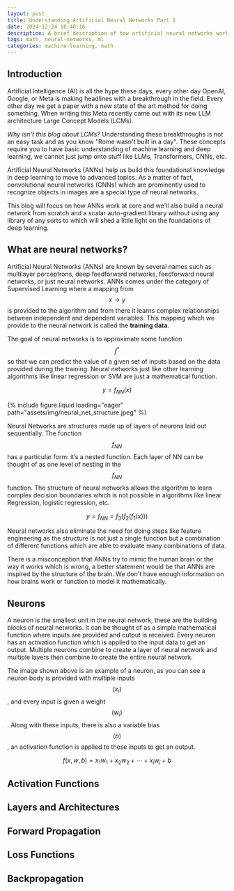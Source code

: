 ```yaml
---
layout: post
title: Understanding Artificial Neural Networks Part 1
date: 2024-12-24 16:40:16
description: A brief description of how artificial neural networks work part 1
tags: math, neural-networks, ml
categories: machine-learning, math
---
```


## Introduction

Artificial Intelligence (AI) is all the hype these days, every other day OpenAI, Google, or Meta is making headlines with a breakthrough in the field. Every other day we get a paper with a new state of the art method for doing something. When writing this Meta recently came out with its new LLM architecture Large Concept Models (LCMs). 

*Why isn't this blog about LCMs?* Understanding these breakthroughs is not an easy task and as you know "Rome wasn't built in a day". These concepts require you to have basic understanding of machine learning and deep learning, we cannot just jump onto stuff like LLMs, Transformers, CNNs, etc.

Artificial Neural Networks (ANNs) help us build this foundational knowledge in deep learning to move to advanced topics. As a matter of fact, convolutional neural networks (CNNs) which are prominently used to recognize objects in images are a special type of neural networks.

This blog will focus on how ANNs work at core and we'll also build a neural network from scratch and a scalar auto-gradient library without using any library of any sorts to  which will shed a little light on the foundations of deep learning.

## What are neural networks?

Artificial Neural Networks (ANNs) are known by several names such as multilayer perceptrons, deep feedforward networks, feedforward neural networks, or just neural networks. ANNs comes under the category of Supervised Learning where a mapping from $$ x \to y$$ is provided to the algorithm and from there it learns complex relationships between independent and dependent variables. This mapping which we provide to the neural network is called the **training data**.


The goal of neural networks is to approximate some function $$f^*$$ so that we can predict the value of a given set of inputs based on the data provided during the training. Neural networks just like other learning algorithms like linear regression or SVM are just a mathematical function.

$$ y = f_{NN}(x)$$

{% include figure.liquid loading="eager" path="assets/img/neural_net_structure.jpeg" %}



Neural Networks are structures made up of layers of neurons laid out sequentially. The function $$f_{NN}$$ has a particular form: it’s a nested function.  Each layer of NN can be thought of as one level of nesting in the $$f_{NN}$$ function. The structure of neural networks allows the algorithm to learn complex decision boundaries which is not possible in algorithms like linear Regression, logistic regression, etc.

$$ y = f_{NN} = f_3(f_2(f_1(x)))$$

Neural networks also eliminate the need for doing steps like feature engineering as the structure is not just a single function but a combination of different functions which are able to evaluate many combinations of data.

There is a misconception that ANNs try to mimic the human brain or the way it works which is wrong, a better statement would be that ANNs are inspired by the structure of the brain. We don't have enough information on how brains work or function to model it mathematically.


## Neurons

A neuron is the smallest unit in the neural network, these are the building blocks of neural networks. It can be thought of as a simple mathematical function where inputs are provided and output is received. Every neuron has an activation function which is applied to the input data to get an output. Multiple neurons combine to create a layer of neural network and multiple layers then combine to create the entire neural network. 



The image shown above is an example of a neuron, as you can see a neuron body is provided with multiple inputs $$(x_i)$$, and every input is given a weight $$(w_i)$$. Along with these inputs, there is also a variable bias $$(b)$$, an activation function is applied to these inputs to get an output.

$$ f(x, w, b) = x_1w_1 + x_2w_2 + \cdots + x_iw_i + b$$

## Activation Functions

## Layers and Architectures

## Forward Propagation

## Loss Functions

## Backpropagation